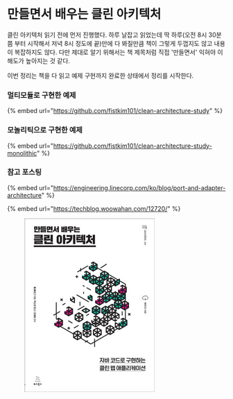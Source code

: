 # 만들면서 배우는 클린 아키텍처

클린 아키텍처 읽기 전에 먼저 진행했다. 하루 날잡고 읽었는데 딱 하루(오전 8시 30분쯤 부터 시작해서 저녁 8시 정도에 끝)만에 다 봐질만큼 책이 그렇게 두껍지도 않고 내용이 복잡하지도 않다. 다만 제대로 알기 위해서는 책 제목처럼 직접 '만들면서' 익혀야 이해도가 높아지는 것 같다.

이번 정리는 책을 다 읽고 예제 구현까지 완료한 상태에서 정리를 시작한다.



### 멀티모듈로 구현한 예제

{% embed url="https://github.com/fistkim101/clean-architecture-study" %}

### 모놀리틱으로 구현한 예제

{% embed url="https://github.com/fistkim101/clean-architecture-study-monolithic" %}

### 참고 포스팅

{% embed url="https://engineering.linecorp.com/ko/blog/port-and-adapter-architecture" %}

{% embed url="https://techblog.woowahan.com/12720/" %}





<figure><img src="../.gitbook/assets/image (1).png" alt=""><figcaption></figcaption></figure>
